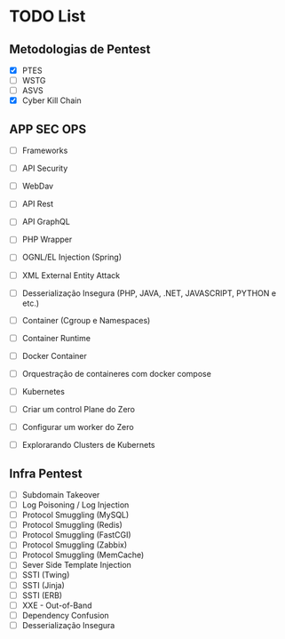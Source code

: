 # TODO List

## Metodologias de Pentest 
- [x] PTES
- [ ] WSTG
- [ ] ASVS
- [x] Cyber Kill Chain

## APP SEC OPS

- [ ] Frameworks 
- [ ] API Security 
- [ ] WebDav
- [ ] API Rest
- [ ] API GraphQL
- [ ] PHP Wrapper
- [ ] OGNL/EL Injection (Spring)
- [ ] XML External Entity Attack 
- [ ] Desserialização Insegura (PHP, JAVA, .NET, JAVASCRIPT, PYTHON e etc.)
- [ ] Container (Cgroup e Namespaces)
- [ ] Container Runtime
- [ ] Docker Container 
- [ ] Orquestração de containeres com docker compose 
- [ ] Kubernetes 
- [ ] Criar um control Plane do Zero
- [ ] Configurar um worker do Zero
- [ ] Explorarando Clusters de Kubernets


## Infra Pentest

- [ ] Subdomain Takeover 
- [ ] Log Poisoning / Log Injection
- [ ] Protocol Smuggling (MySQL)
- [ ] Protocol Smuggling (Redis)
- [ ] Protocol Smuggling (FastCGI)
- [ ] Protocol Smuggling (Zabbix)
- [ ] Protocol Smuggling (MemCache)
- [ ] Sever Side Template Injection 
- [ ] SSTI (Twing)
- [ ] SSTI (Jinja)
- [ ] SSTI (ERB)
- [ ] XXE - Out-of-Band
- [ ] Dependency Confusion
- [ ] Desserialização Insegura
